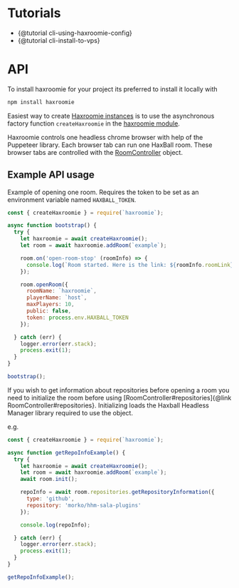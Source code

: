 # Tutorials

- {@tutorial cli-using-haxroomie-config}
- {@tutorial cli-install-to-vps}

# API

To install haxroomie for your project its preferred to install it locally with
```sh
npm install haxroomie
```

Easiest way to create
[Haxroomie instances](https://morko.github.io/haxroomie/Haxroomie.html)
is to use the asynchronous factory function `createHaxroomie` in the
[haxroomie module](https://morko.github.io/haxroomie/module-haxroomie.html#createHaxroomie).

Haxroomie controls one headless chrome browser with help of the Puppeteer library.
Each browser tab can run one HaxBall room. These browser tabs are controlled with
the [RoomController](https://morko.github.io/haxroomie/RoomController.html) object.

## Example API usage

Example of opening one room. Requires the token to be set as an environment
variable named `HAXBALL_TOKEN`.

```js
const { createHaxroomie } = require(`haxroomie`);

async function bootstrap() {
  try {
    let haxroomie = await createHaxroomie();
    let room = await haxroomie.addRoom(`example`);

    room.on('open-room-stop' (roomInfo) => {
      console.log(`Room started. Here is the link: ${roomInfo.roomLink}`);
    });

    room.openRoom({
      roomName: `haxroomie`,
      playerName: `host`,
      maxPlayers: 10,
      public: false,
      token: process.env.HAXBALL_TOKEN
    });

  } catch (err) {
    logger.error(err.stack);
    process.exit(1);
  }
}

bootstrap();

```

If you wish to get information about repositories before opening a room you
need to initialize the room before using
[RoomController#repositories]{@link RoomController#repositories}.
Initializing loads the Haxball Headless Manager library required to use the
object.

e.g.

```js
const { createHaxroomie } = require(`haxroomie`);

async function getRepoInfoExample() {
  try {
    let haxroomie = await createHaxroomie();
    let room = await haxroomie.addRoom(`example`);
    await room.init();

    repoInfo = await room.repositories.getRepositoryInformation({
      type: 'github',
      repository: 'morko/hhm-sala-plugins'
    });

    console.log(repoInfo);

  } catch (err) {
    logger.error(err.stack);
    process.exit(1);
  }
}

getRepoInfoExample();
```
